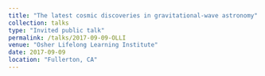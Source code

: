 ```yaml
---
title: "The latest cosmic discoveries in gravitational-wave astronomy"
collection: talks
type: "Invited public talk"
permalink: /talks/2017-09-09-OLLI
venue: "Osher Lifelong Learning Institute"
date: 2017-09-09
location: "Fullerton, CA"
---
```


